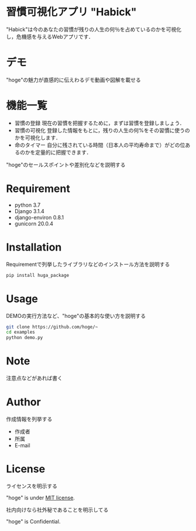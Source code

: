 # 習慣可視化アプリ "Habick"

"Habick"は今のあなたの習慣が残りの人生の何％を占めているのかを可視化し，危機感を与えるWebアプリです．

# デモ

"hoge"の魅力が直感的に伝えわるデモ動画や図解を載せる

# 機能一覧

* 習慣の登録
  現在の習慣を把握するために，まずは習慣を登録しましょう．
* 習慣の可視化
  登録した情報をもとに，残りの人生の何%をその習慣に使うのかを可視化します．
* 命のタイマー
  自分に残されている時間（日本人の平均寿命まで）がどの位あるのかを定量的に把握できます．

"hoge"のセールスポイントや差別化などを説明する

# Requirement

* python 3.7
* Django 3.1.4
* django-environ 0.8.1
* gunicorn 20.0.4


# Installation

Requirementで列挙したライブラリなどのインストール方法を説明する

```bash
pip install huga_package
```

# Usage

DEMOの実行方法など、"hoge"の基本的な使い方を説明する

```bash
git clone https://github.com/hoge/~
cd examples
python demo.py
```

# Note

注意点などがあれば書く

# Author

作成情報を列挙する

* 作成者
* 所属
* E-mail

# License
ライセンスを明示する

"hoge" is under [MIT license](https://en.wikipedia.org/wiki/MIT_License).

社内向けなら社外秘であることを明示してる

"hoge" is Confidential.
